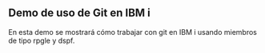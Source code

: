 ## Demo de uso de Git en IBM i

En esta demo se mostrará cómo trabajar con git en IBM i usando miembros de tipo rpgle y dspf.